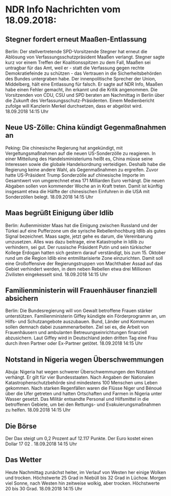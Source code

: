 # NDR Info Nachrichten vom 18.09.2018:


## Stegner fordert erneut Maaßen-Entlassung
Berlin: Der stellvertretende SPD-Vorsitzende Stegner hat erneut die Ablösung von Verfassungsschutzpräsident Maaßen verlangt. Stegner sagte kurz vor einem Treffen der Koalitionsspitzen zu dem Fall, Maaßen sei untragbar für das Amt, weil er - statt die Verfassung gegen rechte Demokratiefeinde zu schützen - das Vertrauen in die Sicherheitsbehörden des Bundes untergraben habe. Der innenpolitische Sprecher der Union, Middelberg, hält eine Entlassung für falsch. Er sagte auf NDR Info, Maaßen habe einen Fehler gemacht, ihn erkannt und die Kritik angenommen. Die Vorsitzenden von CDU, CSU und SPD beraten am Nachmittag in Berlin über die Zukunft des Verfassungsschutz-Präsidenten. Einem Medienbericht zufolge will Kanzlerin Merkel durchsetzen, dass er abgelöst wird. 18.09.2018 14:15 Uhr 

## Neue US-Zölle: China kündigt Gegenmaßnahmen an
Peking: Die chinesische Regierung hat angekündigt, mit Vergeltungsmaßnahmen auf die neuen US-Sonderzölle zu reagieren. In einer Mitteilung des Handelsministeriums heißt es, China müsse seine Interessen sowie die globale Handelsordnung verteidigen. Deshalb habe die Regierung keine andere Wahl, als Gegenmaßnahmen zu ergreifen. Zuvor hatte US-Präsident Trump Sonderzölle auf chinesische Importe im Gesamtwert von umgerechnet etwa 171 Milliarden Euro verhängt. Die neuen Abgaben sollen von kommender Woche an in Kraft treten. Damit ist künftig insgesamt etwa die Hälfte der chinesischen Einfuhren in die USA mit Sonderzöllen belegt. 18.09.2018 14:15 Uhr 

## Maas begrüßt Einigung über Idlib
Berlin:          Außenminister Maas hat die Einigung zwischen Russland und der Türkei auf eine Pufferzone um die syrische Rebellenhochburg Idlib als gutes Signal bezeichnet. Maas sagte, jetzt gehe es darum, die Vereinbarung umzusetzen. Alles was dazu beitrage, eine Katastrophe in Idlib zu verhindern, sei gut. Der russische Präsident Putin und sein türkischer Kollege Erdogan hatten sich gestern darauf verständigt, bis zum 15. Oktober rund um die Region Idlib eine entmilitarisierte Zone einzurichten. Damit soll eine Großoffensive der Regierungstruppen von Machthaber Assad auf das Gebiet verhindert werden, in dem neben Rebellen etwa drei Millionen Zivilisten eingekesselt sind. 18.09.2018 14:15 Uhr 

## Familienministerin will Frauenhäuser finanziell absichern
Berlin: Die Bundesregierung will von Gewalt betroffene Frauen stärker unterstützen. Familienministerin Giffey kündigte ein Förderprogramm an, um Hilfs- und Schutzangebote auszubauen. Bund, Länder und Kommunen sollen demnach dabei zusammenarbeiten. Ziel sei es, die Arbeit von Frauenhäusern und ambulanten Betreuungseinrichtungen finanziell abzusichern. Laut Giffey wird in Deutschland jeden dritten Tag eine Frau durch ihren Partner oder Ex-Partner getötet. 18.09.2018 14:15 Uhr 

## Notstand in Nigeria wegen Überschwemmungen
Abuja: Nigeria hat wegen schwerer Überschwemmungen den Notstand verhängt. Er gilt für vier Bundesstaaten. Nach Angaben der Nationalen Katastrophenschutzbehörde sind mindestens 100 Menschen ums Leben gekommen. Nach starken Regenfällen waren die Flüsse Niger und Bénoué über die Ufer getreten und hatten Ortschaften und Farmen in Nigeria unter Wasser gesetzt. Das Militär entsandte Personal und Hilfsmittel in die betroffenen Gebiete, um bei den Rettungs- und Evakuierungsmaßnahmen zu helfen. 18.09.2018 14:15 Uhr 

## Die Börse
Der Dax steigt um  0,2  Prozent auf  12.117  Punkte. Der Euro kostet einen Dollar  17 02 . 18.09.2018 14:15 Uhr 

## Das Wetter
Heute Nachmittag zunächst heiter, im Verlauf von Westen her einige Wolken und trocken. Höchstwerte 25 Grad in Niebüll bis 32 Grad in Lüchow. Morgen viel Sonne, nach Westen hin zeitweise wolkig, aber trocken. Höchstwerte 20 bis 30 Grad. 18.09.2018 14:15 Uhr 
